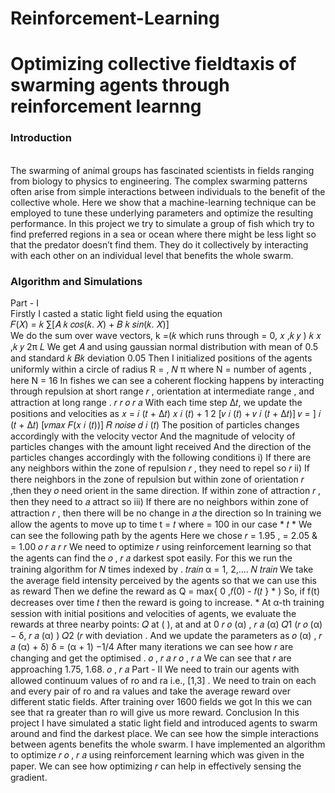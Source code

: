 # Reinforcement-Learning

<h1>Optimizing collective fieldtaxis of swarming agents through reinforcement learnng</h1>
<h3>Introduction</h3><br>
The swarming of animal groups has fascinated scientists in fields ranging from
biology to physics to engineering. The complex swarming patterns often arise from
simple interactions between individuals to the benefit of the collective whole. Here we
show that a machine-learning technique can be employed to tune these underlying
parameters and optimize the resulting performance.
In this project we try to simulate a group of fish which try to find preferred regions
in a sea or ocean where there might be less light so that the predator doesn’t find them.
They do it collectively by interacting with each other on an individual level that benefits
the whole swarm.
<br>
<h3>Algorithm and Simulations</h3>
Part - I
<br>
Firstly I casted a static light field using the equation<br>
𝐹(𝑋) =
𝑘
∑[𝐴
𝑘
𝑐𝑜𝑠(𝑘. 𝑋) + 𝐵
𝑘
𝑠𝑖𝑛(𝑘. 𝑋)]
<br>
We do the sum over wave vectors, k =(𝑘 which runs through = 0,
𝑥
,𝑘
𝑦
) 𝑘
𝑥
,𝑘
𝑦
2π
𝐿
We get 𝐴 and using gaussian normal distribution with mean of 0.5 and standard 𝑘
𝐵𝑘
deviation 0.05
Then I initialized positions of the agents uniformly within a circle of radius R = ,
𝑁
π
where N = number of agents , here N = 16
In fishes we can see a coherent flocking happens by interacting through repulsion at
short range 𝑟 , orientation at intermediate range , and attraction at long range .
𝑟
𝑟
𝑜
𝑟
𝑎
With each time step ∆𝑡, we update the positions and velocities as
𝑥 =
𝑖
(𝑡 + ∆𝑡) 𝑥
𝑖
(𝑡) +
1
2
[𝑣
𝑖
(𝑡) + 𝑣
𝑖
(𝑡 + ∆𝑡)]
𝑣 = ]
𝑖
(𝑡 + ∆𝑡) [𝑣𝑚𝑎𝑥
𝐹(𝑥
𝑖
(𝑡))] 𝑅
𝑛𝑜𝑖𝑠𝑒
𝑑
𝑖
(𝑡)
The position of particles changes accordingly with the velocity vector
And the magnitude of velocity of particles changes with the amount light received
And the direction of the particles changes accordingly with the following conditions
i) If there are any neighbors within the zone of repulsion 𝑟 , they need to repel so
𝑟
ii) If there neighbors in the zone of repulsion but within zone of orientation 𝑟 ,then they
𝑜
need orient in the same direction. If within zone of attraction 𝑟 , then they need to
𝑎
attract so
iii) If there are no neighbors within zone of attraction 𝑟 , then there will be no change in
𝑎
the direction so
In training we allow the agents to move up to time t = 𝑡 where = 100 in our case *
𝑡
*
We can see the following path by the agents
Here we chose 𝑟 = 1.95 , = 2.05 & = 1.00
𝑜
𝑟
𝑎
𝑟
𝑟
We need to optimize 𝑟 using reinforcement learning so that the agents can find the
𝑜
, 𝑟
𝑎
darkest spot easily.
For this we run the training algorithm for 𝑁 times indexed by .
𝑡𝑟𝑎𝑖𝑛
α = 1, 2,.... 𝑁
𝑡𝑟𝑎𝑖𝑛
We take the average field intensity perceived by the agents so that we can use this as
reward
Then we define the reward as
Q = max{ 0 ,𝑓(0) - 𝑓(𝑡 }
*
)
So, if f(t) decreases over time 𝑡 then the reward is going to increase. *
At α-th training session with initial positions and velocities of agents, we evaluate the
rewards at three nearby points: 𝑄 at ( ), at and at
0
𝑟
𝑜
(α)
, 𝑟
𝑎
(α) 𝑄1
(𝑟
𝑜
(α) − δ, 𝑟
𝑎
(α)
) 𝑄2
(𝑟 with deviation . And we update the parameters as
𝑜
(α)
, 𝑟
𝑎
(α) + δ) δ = (α + 1)
−1/4
After many iterations we can see how 𝑟 are changing and get the optimised .
𝑜
, 𝑟
𝑎
𝑟
𝑜
, 𝑟
𝑎
We can see that 𝑟 are approaching 1.75, 1.68.
𝑜
, 𝑟
𝑎
Part - II
We need to train our agents with allowed continuum values of ro and ra i.e., [1,3] .
We need to train on each and every pair of ro and ra values and take the average
reward over different static fields.
After training over 1600 fields we got
In this we can see that ra greater than ro will give us more reward.
Conclusion
In this project I have simulated a static light field and introduced agents to swarm
around and find the darkest place. We can see how the simple interactions between
agents benefits the whole swarm. I have implemented an algorithm to optimize 𝑟
𝑜
, 𝑟
𝑎
using reinforcement learning which was given in the paper. We can see how optimizing
𝑟 can help in effectively sensing the gradient.
